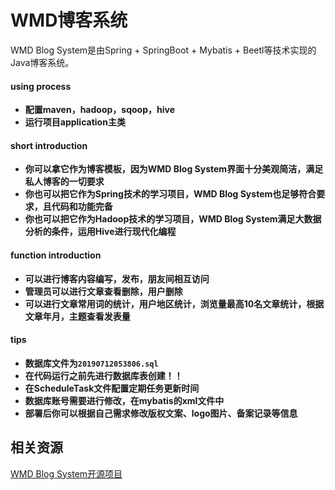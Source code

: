 # WMD博客系统

WMD Blog System是由Spring + SpringBoot + Mybatis + Beetl等技术实现的Java博客系统。

#### using process

- **配置maven，hadoop，sqoop，hive**
- **运行项目application主类**

#### short introduction

- **你可以拿它作为博客模板，因为WMD Blog System界面十分美观简洁，满足私人博客的一切要求**
- **你也可以把它作为Spring技术的学习项目，WMD Blog System也足够符合要求，且代码和功能完备**
- **你也可以把它作为Hadoop技术的学习项目，WMD Blog System满足大数据分析的条件，运用Hive进行现代化编程**

#### function introduction

- **可以进行博客内容编写，发布，朋友间相互访问**
- **管理员可以进行文章查看删除，用户删除**
- **可以进行文章常用词的统计，用户地区统计，浏览量最高10名文章统计，根据文章年月，主题查看发表量**

#### tips

- **数据库文件为```20190712053806.sql```**
- **在代码运行之前先进行数据库表创建！！**
- **在ScheduleTask文件配置定期任务更新时间**
- **数据库账号需要进行修改，在mybatis的xml文件中**
- **部署后你可以根据自己需求修改版权文案、logo图片、备案记录等信息**

## 相关资源
[WMD Blog System开源项目](https://github.com/wjyzhixing/TeamMarkDownBlog)

